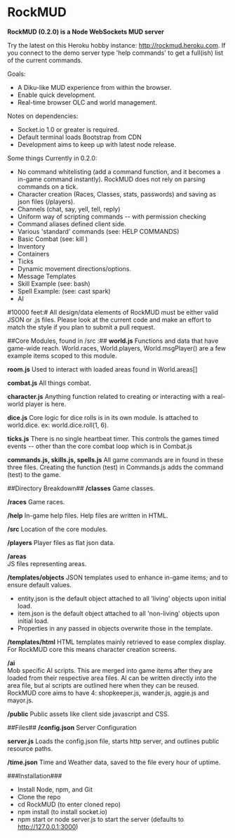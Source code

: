 RockMUD
===============================

**RockMUD (0.2.0) is a Node WebSockets MUD server**

Try the latest on this Heroku hobby instance: http://rockmud.heroku.com. If you connect to the demo server type 'help commands' to get a full(ish) list of the current commands.

Goals:
* A Diku-like MUD experience from within the browser.
* Enable quick development.
* Real-time browser OLC and world management.

Notes on dependencies: 
* Socket.io 1.0 or greater is required.
* Default terminal loads Bootstrap from CDN
* Development aims to keep up with latest node release.

Some things Currently in 0.2.0:
* No command whitelisting (add a command function, and it becomes a in-game command instantly). RockMUD does not rely on parsing commands on a tick.
* Character creation (Races, Classes, stats, passwords) and saving as json files (/players).
* Channels (chat, say, yell, tell, reply)
* Uniform way of scripting commands -- with permission checking
* Command aliases defined client side.
* Various 'standard' commands (see: HELP COMMANDS)
* Basic Combat (see: kill <mob name>)
* Inventory
* Containers
* Ticks
* Dynamic movement directions/options.
* Message Templates
* Skill Example (see: bash)
* Spell Example: (see: cast spark)
* AI

#10000 feet:#
All design/data elements of RockMUD must be either valid JSON or .js files. Please look at the current code and make an effort to match the style if you plan to submit a pull request.

##Core Modules, found in /src :##
**world.js**
Functions and data that have game-wide reach. World.races, World.players, World.msgPlayer() are a few example items scoped to this module.

**room.js**
Used to interact with loaded areas found in World.areas[]

**combat.js**
All things combat.

**character.js**
Anything function related to creating or interacting with a real-world player is here.

**dice.js**
Core logic for dice rolls is in its own module. Is attached to world.dice. ex: world.dice.roll(1, 6).

**ticks.js**
There is no single heartbeat timer. This controls the games timed events -- other than the core combat loop which is in Combat.js

**commands.js, skills.js, spells.js**
All game commands are in found in these three files. Creating the function (test) in Commands.js adds the command (test) to the game.

##Directory Breakdown##
**/classes**
Game classes.

**/races**
Game races.

**/help**
In-game help files. Help files are written in HTML.

**/src**
Location of the core modules.

**/players**
Player files as flat json data.

**/areas**  
JS files representing areas.

**/templates/objects**
JSON templates used to enhance in-game items; and to ensure default values.

* entity.json is the default object attached to all 'living' objects upon initial load.
* item.json is the default object attached to all 'non-living' objects upon initial load.
* Properties in any passed in objects overwrite those in the template.

**/templates/html**
HTML templates mainly retrieved to ease complex display. For RockMUD core this means character creation screens.

**/ai**  
Mob specific AI scripts. This are merged into game items after they are loaded from their respective area files. AI can be written directly into the area file, but ai scripts are outlined here when they can be reused. RockMUD core aims to have 4: shopkeeper.js, wander.js, aggie.js and mayor.js.

**/public**
Public assets like client side javascript and CSS.

##Files##
**/config.json**
Server Configuration

**server.js**
Loads the config.json file, starts http server, and outlines public resource paths.

**/time.json**
Time and Weather data, saved to the file every hour of uptime.

###Installation###
* Install Node, npm, and Git
* Clone the repo
* cd RockMUD (to enter cloned repo)
* npm install (to install socket.io)
* npm start or node server.js to start the server (defaults to http://127.0.0.1:3000)

